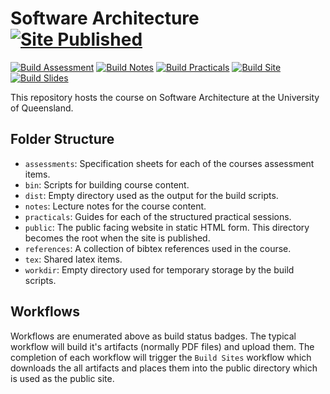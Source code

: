 # Software Architecture [![Site Published](https://img.shields.io/badge/website-published-brightgreen)](https://csse6400.brae.dev/)


[![Build Assessment](https://github.com/CSSE6400/software-architecture/actions/workflows/build-assessment.yml/badge.svg?branch=main)](https://github.com/CSSE6400/software-architecture/actions/workflows/build-assessment.yml)
[![Build Notes](https://github.com/CSSE6400/software-architecture/actions/workflows/build-notes.yml/badge.svg)](https://github.com/CSSE6400/software-architecture/actions/workflows/build-notes.yml)
[![Build Practicals](https://github.com/CSSE6400/software-architecture/actions/workflows/build-practicals.yml/badge.svg)](https://github.com/CSSE6400/software-architecture/actions/workflows/build-practicals.yml)
[![Build Site](https://github.com/CSSE6400/software-architecture/actions/workflows/build-site.yml/badge.svg)](https://github.com/CSSE6400/software-architecture/actions/workflows/build-site.yml)
[![Build Slides](https://github.com/CSSE6400/software-architecture/actions/workflows/build-slides.yml/badge.svg)](https://github.com/CSSE6400/software-architecture/actions/workflows/build-slides.yml)


This repository hosts the course on Software Architecture at the University of Queensland.


## Folder Structure

* `assessments`: Specification sheets for each of the courses assessment items.
* `bin`: Scripts for building course content.
* `dist`: Empty directory used as the output for the build scripts.
* `notes`: Lecture notes for the course content.
* `practicals`: Guides for each of the structured practical sessions.
* `public`: The public facing website in static HTML form. This directory becomes the root when the site is published.
* `references`: A collection of bibtex references used in the course.
* `tex`: Shared latex items.
* `workdir`: Empty directory used for temporary storage by the build scripts.

## Workflows

Workflows are enumerated above as build status badges.
The typical workflow will build it's artifacts (normally PDF files) and upload them.
The completion of each workflow will trigger the `Build Sites` workflow which downloads the all artifacts and places them into the public directory which is used as the public site.
